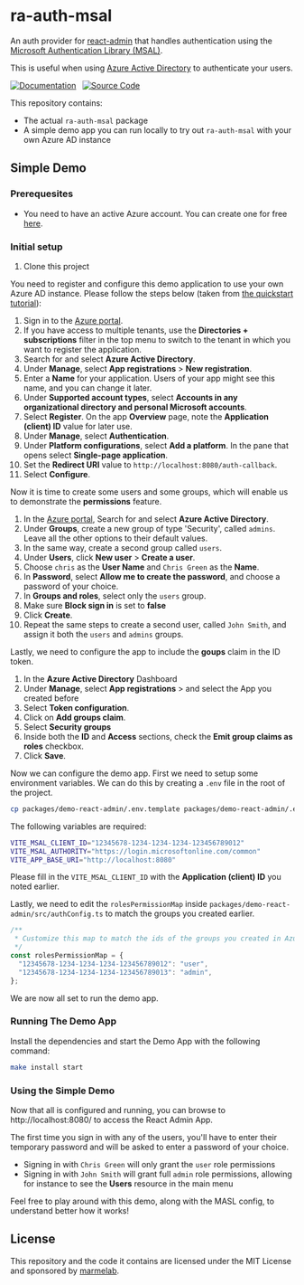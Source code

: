 # ra-auth-msal

An auth provider for [react-admin](https://github.com/marmelab/react-admin) that handles authentication using the [Microsoft Authentication Library (MSAL)](https://learn.microsoft.com/fr-fr/azure/active-directory/develop/msal-overview).

This is useful when using [Azure Active Directory](https://azure.microsoft.com/en-us/services/active-directory/) to authenticate your users.

[![Documentation]][DocumentationLink] 
[![Source Code]][SourceCodeLink] 

[Documentation]: https://img.shields.io/badge/Documentation-green?style=for-the-badge
[Source Code]: https://img.shields.io/badge/Source_Code-blue?style=for-the-badge

[DocumentationLink]: ./packages/ra-auth-msal/Readme.md 'Documentation'
[SourceCodeLink]: https://github.com/marmelab/ra-auth-msal/tree/main/packages/ra-auth-msal 'Source Code'

This repository contains:

-   The actual `ra-auth-msal` package
-   A simple demo app you can run locally to try out `ra-auth-msal` with your own Azure AD instance

## Simple Demo

### Prerequesites

-   You need to have an active Azure account. You can create one for free [here](https://azure.microsoft.com/free/).

### Initial setup

1. Clone this project

You need to register and configure this demo application to use your own Azure AD instance. Please follow the steps below (taken from [the quickstart tutorial](https://learn.microsoft.com/en-us/azure/active-directory/develop/single-page-app-quickstart?pivots=devlang-javascript#option-2-manual-register-and-manually-configure-your-application-and-code-sample)):

1. Sign in to the [Azure portal](https://portal.azure.com/).
1. If you have access to multiple tenants, use the **Directories + subscriptions** filter  in the top menu to switch to the tenant in which you want to register the application.
1. Search for and select **Azure Active Directory**.
1. Under **Manage**, select **App registrations** > **New registration**.
1. Enter a **Name** for your application. Users of your app might see this name, and you can change it later.
1. Under **Supported account types**, select **Accounts in any organizational directory and personal Microsoft accounts**.
1. Select **Register**. On the app **Overview** page, note the **Application (client) ID** value for later use.
1. Under **Manage**, select **Authentication**.
1. Under **Platform configurations**, select **Add a platform**. In the pane that opens select **Single-page application**.
1. Set the **Redirect URI** value to `http://localhost:8080/auth-callback`.
1. Select **Configure**.

Now it is time to create some users and some groups, which will enable us to demonstrate the **permissions** feature.

1. In the [Azure portal](https://portal.azure.com/), Search for and select **Azure Active Directory**.
1. Under **Groups**, create a new group of type 'Security', called `admins`. Leave all the other options to their default values.
1. In the same way, create a second group called `users`.
1. Under **Users**, click **New user** > **Create a user**.
1. Choose `chris` as the **User Name** and `Chris Green` as the **Name**.
1. In **Password**, select **Allow me to create the password**, and choose a password of your choice.
1. In **Groups and roles**, select only the `users` group.
1. Make sure **Block sign in** is set to **false**
1. Click **Create**.
1. Repeat the same steps to create a second user, called `John Smith`, and assign it both the `users` and `admins` groups.

Lastly, we need to configure the app to include the **goups** claim in the ID token.

1. In the **Azure Active Directory** Dashboard
1. Under **Manage**, select **App registrations** > and select the App you created before
1. Select **Token configuration**.
1. Click on **Add groups claim**.
1. Select **Security groups**
1. Inside both the **ID** and **Access** sections, check the **Emit group claims as roles** checkbox.
1. Click **Save**.

Now we can configure the demo app. First we need to setup some environment variables. We can do this by creating a `.env` file in the root of the project.

```sh
cp packages/demo-react-admin/.env.template packages/demo-react-admin/.env
```

The following variables are required:

```sh
VITE_MSAL_CLIENT_ID="12345678-1234-1234-1234-123456789012"
VITE_MSAL_AUTHORITY="https://login.microsoftonline.com/common"
VITE_APP_BASE_URI="http://localhost:8080"
```

Please fill in the `VITE_MSAL_CLIENT_ID` with the **Application (client) ID** you noted earlier.

Lastly, we need to edit the `rolesPermissionMap` inside `packages/demo-react-admin/src/authConfig.ts` to match the groups you created earlier.

```ts
/**
 * Customize this map to match the ids of the groups you created in Azure AD
 */
const rolesPermissionMap = {
  "12345678-1234-1234-1234-123456789012": "user",
  "12345678-1234-1234-1234-123456789013": "admin",
};
```

We are now all set to run the demo app.

### Running The Demo App

Install the dependencies and start the Demo App with the following command:

```sh
make install start
```

### Using the Simple Demo

Now that all is configured and running, you can browse to http://localhost:8080/ to access the React Admin App.

The first time you sign in with any of the users, you'll have to enter their temporary password and will be asked to enter a password of your choice.

-   Signing in with `Chris Green` will only grant the `user` role permissions
-   Signing in with `John Smith` will grant full `admin` role permissions, allowing for instance to see the **Users** resource in the main menu

Feel free to play around with this demo, along with the MASL config, to understand better how it works!

## License

This repository and the code it contains are licensed under the MIT License and sponsored by [marmelab](https://marmelab.com).
